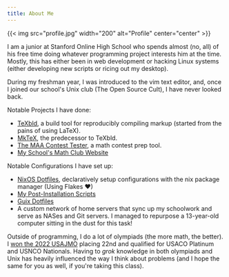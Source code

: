 ```yaml
---
title: About Me
---
```


{{< img src="profile.jpg" width="200" alt="Profile" center="center" >}}

I am a junior at Stanford Online High School who spends almost (no, all) of his
free time doing whatever programming project interests him at the time. Mostly,
this has either been in web development or hacking Linux systems (either
developing new scripts or ricing out my desktop).

During my freshman year, I was introduced to the vim text editor, and, once I
joined our school's Unix club (The Open Source Cult), I have never looked back.

Notable Projects I have done:

- [TeXbld](https://texbld.com), a build tool for reproducibly compiling markup
  (started from the pains of using LaTeX).
- [MkTeX](https://github.com/junikimm717/mktex), the predecessor to TeXbld.
- [The MAA Contest Tester](https://maatester.com), a math contest prep tool.
- [My School's Math Club Website](https://ohsmathc.club)

Notable Configurations I have set up:

- [NixOS Dotfiles](https://github.com/junikimm717/nixosdots), declaratively
  setup configurations with the nix package manager (Using Flakes &#9829;)
- [My Post-Installation Scripts](https://git.junickim.me/junikimm717/serverconfigs)
- [Guix Dotfiles](https://git.junickim.me/junikimm717/guixconfigs)
- A custom network of home servers that sync up my schoolwork and serve as NASes
  and Git servers. I managed to repurpose a 13-year-old computer sitting in the
  dust for this task!

Outside of programming, I do a lot of olympiads (the more math, the better).
I [won the 2022
USAJMO](https://www.maa.org/sites/default/files/pdf/AMC/usamo/2022/2022%20USAJMO%20Awardees.docx%20%281%29.pdf)
placing 22nd and qualified for USACO Platinum and USNCO Nationals. Having to
_grok_ knowledge in both olympiads and Unix has heavily influenced the way I
think about problems (and I hope the same for you as well, if you're taking this class).
